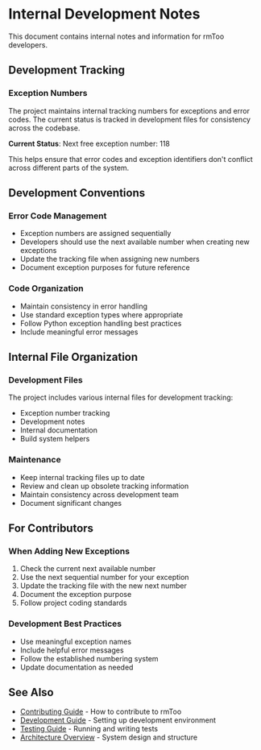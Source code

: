 # Internal Development Notes

This document contains internal notes and information for rmToo developers.

## Development Tracking

### Exception Numbers
The project maintains internal tracking numbers for exceptions and error codes. The current status is tracked in development files for consistency across the codebase.

**Current Status**: Next free exception number: 118

This helps ensure that error codes and exception identifiers don't conflict across different parts of the system.

## Development Conventions

### Error Code Management
- Exception numbers are assigned sequentially
- Developers should use the next available number when creating new exceptions
- Update the tracking file when assigning new numbers
- Document exception purposes for future reference

### Code Organization
- Maintain consistency in error handling
- Use standard exception types where appropriate
- Follow Python exception handling best practices
- Include meaningful error messages

## Internal File Organization

### Development Files
The project includes various internal files for development tracking:
- Exception number tracking
- Development notes
- Internal documentation
- Build system helpers

### Maintenance
- Keep internal tracking files up to date
- Review and clean up obsolete tracking information
- Maintain consistency across development team
- Document significant changes

## For Contributors

### When Adding New Exceptions
1. Check the current next available number
2. Use the next sequential number for your exception
3. Update the tracking file with the new next number
4. Document the exception purpose
5. Follow project coding standards

### Development Best Practices
- Use meaningful exception names
- Include helpful error messages
- Follow the established numbering system
- Update documentation as needed

## See Also

- [Contributing Guide](contributing.md) - How to contribute to rmToo
- [Development Guide](hacking.md) - Setting up development environment
- [Testing Guide](testing.md) - Running and writing tests
- [Architecture Overview](architecture.md) - System design and structure